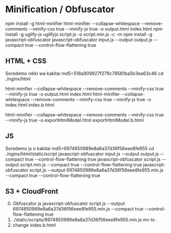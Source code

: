 # Minification / Obfuscator 

npm install -g html-minifier
html-minifier --collapse-whitespace --remove-comments --minify-css true --minify-js true -o output.html index.html
npm install -g uglify-js
uglifyjs script.js -o script.min.js -c -m
npm install -g javascript-obfuscator
javascript-obfuscator input.js --output output.js --compact true --control-flow-flattening true

## HTML + CSS

Soredemo nikki wa kakitai md5=518a909927f279c78581ba5b3ea63c46
cd ./nginx/html

html-minifier --collapse-whitespace --remove-comments --minify-css true --minify-js true -o output.html index.html
html-minifier --collapse-whitespace --remove-comments --minify-css true --minify-js true -o index.html index.b.html

html-minifier --collapse-whitespace --remove-comments --minify-css true --minify-js true -o exportHtmlModel.html exportHtmlModel.b.html
## JS

Soredemo js o kakitai md5=6974850989e8a6a37d36f56eee8fe955
cd ./nginx/html/static/script
javascript-obfuscator input.js --output output.js --compact true --control-flow-flattening true
javascript-obfuscator script.js --output script.min.js --compact true --control-flow-flattening true
javascript-obfuscator script.js --output 6974850989e8a6a37d36f56eee8fe955.min.js --compact true --control-flow-flattening true

## S3 + CloudFront

0. Obfuscator js
javascript-obfuscator script.js --output 6974850989e8a6a37d36f56eee8fe955.min.js --compact true --control-flow-flattening true
1. ./static/scripts/6974850989e8a6a37d36f56eee8fe955.min.js mv to . 
1. change index.b.html <script> to https://xxx.cloudfront.net/6974850989e8a6a37d36f56eee8fe955.min.js
2. ./static/styles/styles.css add index.b.html
2. Minification index.b.html & styles.css
html-minifier --collapse-whitespace --remove-comments --minify-css true --minify-js true -o output.html index.html